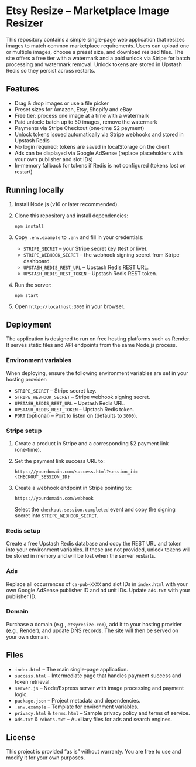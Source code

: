# Etsy Resize – Marketplace Image Resizer

This repository contains a simple single‑page web application that resizes images to match common marketplace requirements. Users can upload one or multiple images, choose a preset size, and download resized files. The site offers a free tier with a watermark and a paid unlock via Stripe for batch processing and watermark removal. Unlock tokens are stored in Upstash Redis so they persist across restarts.

## Features

* Drag & drop images or use a file picker
* Preset sizes for Amazon, Etsy, Shopify and eBay
* Free tier: process one image at a time with a watermark
* Paid unlock: batch up to 50 images, remove the watermark
* Payments via Stripe Checkout (one‑time $2 payment)
* Unlock tokens issued automatically via Stripe webhooks and stored in Upstash Redis
* No login required; tokens are saved in localStorage on the client
* Ads can be displayed via Google AdSense (replace placeholders with your own publisher and slot IDs)
* In‑memory fallback for tokens if Redis is not configured (tokens lost on restart)

## Running locally

1. Install Node.js (v16 or later recommended).
2. Clone this repository and install dependencies:

       npm install

3. Copy `.env.example` to `.env` and fill in your credentials:

   * `STRIPE_SECRET` – your Stripe secret key (test or live).
   * `STRIPE_WEBHOOK_SECRET` – the webhook signing secret from Stripe dashboard.
   * `UPSTASH_REDIS_REST_URL` – Upstash Redis REST URL.
   * `UPSTASH_REDIS_REST_TOKEN` – Upstash Redis REST token.

4. Run the server:

       npm start

5. Open `http://localhost:3000` in your browser.

## Deployment

The application is designed to run on free hosting platforms such as Render. It serves static files and API endpoints from the same Node.js process.

### Environment variables

When deploying, ensure the following environment variables are set in your hosting provider:

* `STRIPE_SECRET` – Stripe secret key.
* `STRIPE_WEBHOOK_SECRET` – Stripe webhook signing secret.
* `UPSTASH_REDIS_REST_URL` – Upstash Redis URL.
* `UPSTASH_REDIS_REST_TOKEN` – Upstash Redis token.
* `PORT` (optional) – Port to listen on (defaults to `3000`).

### Stripe setup

1. Create a product in Stripe and a corresponding $2 payment link (one‑time).
2. Set the payment link success URL to:

       https://yourdomain.com/success.html?session_id={CHECKOUT_SESSION_ID}

3. Create a webhook endpoint in Stripe pointing to:

       https://yourdomain.com/webhook

   Select the `checkout.session.completed` event and copy the signing secret into `STRIPE_WEBHOOK_SECRET`.

### Redis setup

Create a free Upstash Redis database and copy the REST URL and token into your environment variables. If these are not provided, unlock tokens will be stored in memory and will be lost when the server restarts.

### Ads

Replace all occurrences of `ca-pub-XXXX` and slot IDs in `index.html` with your own Google AdSense publisher ID and ad unit IDs. Update `ads.txt` with your publisher ID.

### Domain

Purchase a domain (e.g., `etsyresize.com`), add it to your hosting provider (e.g., Render), and update DNS records. The site will then be served on your own domain.

## Files

* `index.html` – The main single‑page application.
* `success.html` – Intermediate page that handles payment success and token retrieval.
* `server.js` – Node/Express server with image processing and payment logic.
* `package.json` – Project metadata and dependencies.
* `.env.example` – Template for environment variables.
* `privacy.html` & `terms.html` – Sample privacy policy and terms of service.
* `ads.txt` & `robots.txt` – Auxiliary files for ads and search engines.

## License

This project is provided “as is” without warranty. You are free to use and modify it for your own purposes.
